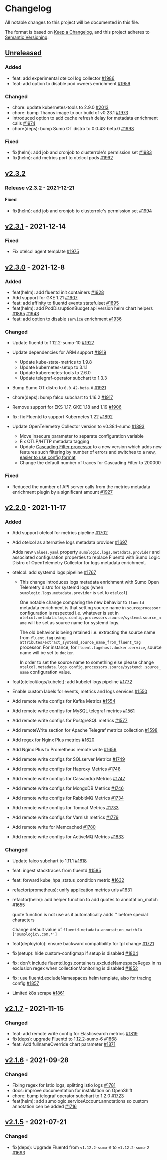 # Changelog

All notable changes to this project will be documented in this file.

The format is based on [Keep a Changelog](https://keepachangelog.com/en/1.0.0/),
and this project adheres to [Semantic Versioning](https://semver.org/spec/v2.0.0.html).

## [Unreleased]

### Added

- feat: add experimental otelcol log collector [#1986][#1986]
- feat: add option to disable pod owners enrichment [#1959][#1959]

### Changed

- chore: update kubernetes-tools to 2.9.0 [#2013][#2013]
- chore: bump Thanos image to our build of v0.23.1 [#1973][#1973]
- Introduced option to add cache refresh delay for metadata enrichment calls [#1974][#1974]
- chore(deps): bump Sumo OT distro to 0.0.43-beta.0 [#1993][#1993]

### Fixed

- fix(helm): add job and cronjob to clusterrole's permission set [#1983][#1983]
- fix(helm): add metrics port to otelcol pods [#1992][#1992]

[Unreleased]: https://github.com/SumoLogic/sumologic-kubernetes-collection/compare/v2.3.1...main
[#1986]: https://github.com/SumoLogic/sumologic-kubernetes-collection/pull/1986
[#1959]: https://github.com/SumoLogic/sumologic-kubernetes-collection/pull/1959
[#1974]: https://github.com/SumoLogic/sumologic-kubernetes-collection/pull/1974
[#1973]: https://github.com/SumoLogic/sumologic-kubernetes-collection/pull/1973
[#1983]: https://github.com/SumoLogic/sumologic-kubernetes-collection/pull/1983
[#1992]: https://github.com/SumoLogic/sumologic-kubernetes-collection/pull/1992
[#1993]: https://github.com/SumoLogic/sumologic-kubernetes-collection/pull/1993
[#2013]: https://github.com/SumoLogic/sumologic-kubernetes-collection/pull/2013

## [v2.3.2][v2_3_2]

### Release v2.3.2 - 2021-12-21

#### Fixed

- fix(helm): add job and cronjob to clusterrole's permission set [#1994][#1994]

[#1994]: https://github.com/SumoLogic/sumologic-kubernetes-collection/pull/1994

[v2_3_2]: https://github.com/SumoLogic/sumologic-kubernetes-collection/releases/tag/v2.3.2

## [v2.3.1][v2_3_1] - 2021-12-14

### Fixed

- Fix otelcol agent template [#1975][#1975]

[v2_3_1]: https://github.com/SumoLogic/sumologic-kubernetes-collection/releases/tag/v2.3.1
[#1975]: https://github.com/SumoLogic/sumologic-kubernetes-collection/pull/1975

## [v2.3.0][v2_3_0] - 2021-12-8

### Added

- feat(helm): add fluentd init containers [#1928][#1928]
- Add support for GKE 1.21 [#1907][#1907]
- feat: add affinity to fluentd events statefulset [#1895][#1895]
- feat(helm): add PodDisruptionBudget api version helm chart helpers [#1865][#1865] [#1943][#1943]
- feat: add option to disable `service` enrichment [#1936][#1936]

### Changed

- Update fluentd to 1.12.2-sumo-10 [#1927][#1927]
- Update dependencies for ARM support [#1919][#1919]
  - Update kube-state-metrics to 1.9.8
  - Update kubernetes-setup to 3.1.1
  - Update kuberenetes-tools to 2.6.0
  - Update telegraf-operator subchart to 1.3.3
- Bump Sumo OT distro to `0.0.42-beta.0` [#1921][#1921]
- chore(deps): bump falco subchart to 1.16.2 [#1917][#1917]
- Remove support for EKS 1.17, GKE 1.18 and 1.19 [#1906][#1906]
- fix: fix Fluentd to support Kubernetes 1.22 [#1892][#1892]
- Update OpenTelemetry Collector version to v0.38.1-sumo [#1893][#1893]

  - Move insecure parameter to separate configuration variable
  - Fix OTLP/HTTP metadata tagging
  - Update [Cascading Filter processor][v0.38.1-cfp] to a new version which adds new features such filtering
    by number of errors and switches to a new, [easier to use config format][v0.38.1-cfp-help]
  - Change the default number of traces for Cascading Filter to 200000

### Fixed

- Reduced the number of API server calls from the metrics metadata enrichment plugin by a significant amount [#1927][#1927]

[v2_3_0]: https://github.com/SumoLogic/sumologic-kubernetes-collection/releases/tag/v2.3.0
[v0.38.1-cfp]: https://github.com/SumoLogic/opentelemetry-collector-contrib/tree/v0.38.1-sumo/processor/cascadingfilterprocessor#cascading-filter-processor
[v0.38.1-cfp-help]: https://help.sumologic.com/Traces/Getting_Started_with_Transaction_Tracing/What_if_I_don't_want_to_send_all_the_tracing_data_to_Sumo_Logic%3F
[#1907]: https://github.com/SumoLogic/sumologic-kubernetes-collection/pull/1907
[#1906]: https://github.com/SumoLogic/sumologic-kubernetes-collection/pull/1906
[#1895]: https://github.com/SumoLogic/sumologic-kubernetes-collection/pull/1895
[#1893]: https://github.com/SumoLogic/sumologic-kubernetes-collection/pull/1893
[#1892]: https://github.com/SumoLogic/sumologic-kubernetes-collection/pull/1892
[#1865]: https://github.com/SumoLogic/sumologic-kubernetes-collection/pull/1865
[#1921]: https://github.com/SumoLogic/sumologic-kubernetes-collection/pull/1921
[#1917]: https://github.com/SumoLogic/sumologic-kubernetes-collection/pull/1917
[#1919]: https://github.com/SumoLogic/sumologic-kubernetes-collection/pull/1919
[#1927]: https://github.com/SumoLogic/sumologic-kubernetes-collection/pull/1927
[#1928]: https://github.com/SumoLogic/sumologic-kubernetes-collection/pull/1928
[#1936]: https://github.com/SumoLogic/sumologic-kubernetes-collection/pull/1936
[#1943]: https://github.com/SumoLogic/sumologic-kubernetes-collection/pull/1943

## [v2.2.0][v2_2_0] - 2021-11-17

### Added

- Add support otelcol for metrics pipeline [#1702][#1702]
- Add otelcol as alternative logs metadata provider [#1697][#1697]

  Adds new `values.yaml` property `sumologic.logs.metadata.provider` and associated configuration properties
  to replace Fluentd with Sumo Logic Distro of OpenTelemetry Collector for logs metadata enrichment.

- otelcol: add systemd logs pipeline [#1767][#1767]

  - This change introduces logs metadata enrichment with Sumo Open Telemetry
    distro for systemd logs (when `sumologic.logs.metadata.provider` is set to
    `otelcol`)

    One notable change comparing the new behavior to `fluentd` metadata enrichment
    is that setting source name in `sourceprocessor` configuration is respected
    i.e.  whatever is set in
    `otelcol.metadata.logs.config.processors.source/systemd.source_name` will be
    set as source name for systemd logs.

    The old behavior is being retained i.e. extracting the source name from
    `fluent.tag` using `attributes/extract_systemd_source_name_from_fluent_tag`
    processor. For instance, for `fluent.tag=host.docker.service`, source name
    will be set to `docker`.

    In order to set the source name to something else please change
    `otelcol.metadata.logs.config.processors.source/systemd:.source_name`
    configuration value.
- feat(otelcol/logs/kubelet): add kubelet logs pipeline [#1772][#1772]
- Enable custom labels for events, metrics and logs services [#1550][#1550]
- Add remote write configs for Kafka Metrics [#1554][#1554]
- Add remote write configs for MySQL telegraf metrics [#1561][#1561]
- Add remote write configs for PostgreSQL metrics [#1577][#1577]
- Add remoteWrite section for Apache Telegraf metrics collection [#1598][#1598]
- Add regex for Nginx Plus metrics [#1620][#1620]
- Add Nginx Plus to Prometheus remote write [#1656][#1656]
- Add remote write configs for SQLserver Metrics [#1749][#1749]
- Add remote write configs for Haproxy Metrics [#1748][#1748]
- Add remote write configs for Cassandra Metrics [#1747][#1747]
- Add remote write configs for MongoDB Metrics [#1746][#1746]
- Add remote write configs for RabbitMQ Metrics [#1734][#1734]
- Add remote write configs for Tomcat Metrics [#1733][#1733]
- Add remote write configs for Varnish metrics [#1779][#1779]
- Add remote write for Memcached [#1780][#1780]
- Add remote write configs for ActiveMQ Metrics [#1833][#1833]

### Changed

- Update falco subchart to 1.11.1 [#1618][#1618]
- feat: ingest stacktraces from fluentd [#1585][#1585]
- feat: forward kube_hpa_status_condition metric [#1632][#1632]
- refactor(prometheus): unify application metrics urls [#1631][#1631]
- refactor(helm): add helper function to add quotes to annotation_match [#1655][#1655]

  quote function is not use as it automatically adds '\' before special characters

  Change default value of `fluentd.metadata.annotation_match` to `['sumologic\.com.*']`

- feat(deploy/otc): ensure backward compatibility for tpl change [#1721][#1721]
- fix(setup): hide custom-configmap if setup is disabled [#1804][#1804]
- fix: don't include fluentd.logs.containers.excludeNamespaceRegex in ns exclusion regex
  when collectionMonitoring is disabled [#1852][#1852]
- fix: use fluentd.excludeNamespaces helm template, also for tracing config [#1857][#1857]
- Limited k8s scrape [#1861][#1861]

[#1550]: https://github.com/SumoLogic/sumologic-kubernetes-collection/pull/1550
[#1554]: https://github.com/SumoLogic/sumologic-kubernetes-collection/pull/1554
[#1561]: https://github.com/SumoLogic/sumologic-kubernetes-collection/pull/1561
[#1577]: https://github.com/SumoLogic/sumologic-kubernetes-collection/pull/1577
[#1585]: https://github.com/SumoLogic/sumologic-kubernetes-collection/pull/1585
[#1598]: https://github.com/SumoLogic/sumologic-kubernetes-collection/pull/1598
[#1618]: https://github.com/SumoLogic/sumologic-kubernetes-collection/pull/1618
[#1620]: https://github.com/SumoLogic/sumologic-kubernetes-collection/pull/1620
[#1631]: https://github.com/SumoLogic/sumologic-kubernetes-collection/pull/1631
[#1632]: https://github.com/SumoLogic/sumologic-kubernetes-collection/pull/1632
[#1655]: https://github.com/SumoLogic/sumologic-kubernetes-collection/pull/1655
[#1656]: https://github.com/SumoLogic/sumologic-kubernetes-collection/pull/1656
[#1697]: https://github.com/SumoLogic/sumologic-kubernetes-collection/pull/1697
[#1702]: https://github.com/SumoLogic/sumologic-kubernetes-collection/pull/1702
[#1721]: https://github.com/SumoLogic/sumologic-kubernetes-collection/pull/1721
[#1733]: https://github.com/SumoLogic/sumologic-kubernetes-collection/pull/1733
[#1734]: https://github.com/SumoLogic/sumologic-kubernetes-collection/pull/1734
[#1746]: https://github.com/SumoLogic/sumologic-kubernetes-collection/pull/1746
[#1747]: https://github.com/SumoLogic/sumologic-kubernetes-collection/pull/1747
[#1748]: https://github.com/SumoLogic/sumologic-kubernetes-collection/pull/1748
[#1749]: https://github.com/SumoLogic/sumologic-kubernetes-collection/pull/1749
[#1767]: https://github.com/SumoLogic/sumologic-kubernetes-collection/pull/1767
[#1772]: https://github.com/SumoLogic/sumologic-kubernetes-collection/pull/1772
[#1779]: https://github.com/SumoLogic/sumologic-kubernetes-collection/pull/1779
[#1780]: https://github.com/SumoLogic/sumologic-kubernetes-collection/pull/1780
[#1804]: https://github.com/SumoLogic/sumologic-kubernetes-collection/pull/1804
[#1829]: https://github.com/SumoLogic/sumologic-kubernetes-collection/pull/1829
[#1833]: https://github.com/SumoLogic/sumologic-kubernetes-collection/pull/1833
[#1852]: https://github.com/SumoLogic/sumologic-kubernetes-collection/pull/1852
[#1857]: https://github.com/SumoLogic/sumologic-kubernetes-collection/pull/1857
[#1861]: https://github.com/SumoLogic/sumologic-kubernetes-collection/pull/1861
[v2_2_0]: https://github.com/SumoLogic/sumologic-kubernetes-collection/releases/tag/v2.2.0

## [v2.1.7][v2_1_7] - 2021-11-15

### Changed

- feat: add remote write config for Elasticsearch metrics [#1819][#1819]
- fix(deps): upgrade Fluentd to 1.12.2-sumo-6 [#1868][#1868]
- feat: Add fullnameOverride chart parameter [#1871][#1871]

[v2_1_7]: https://github.com/SumoLogic/sumologic-kubernetes-collection/releases/tag/v2.1.7
[#1819]: https://github.com/SumoLogic/sumologic-kubernetes-collection/pull/1819
[#1868]: https://github.com/SumoLogic/sumologic-kubernetes-collection/pull/1868
[#1871]: https://github.com/SumoLogic/sumologic-kubernetes-collection/pull/1871

## [v2.1.6][v2_1_6] - 2021-09-28

### Changed

- Fixing regex for Istio logs, splitting istio logs [#1781]
- docs: improve documentation for installation on OpenShift
- chore: bump telegraf operator subchart to 1.2.0 [#1723]
- feat(helm): add sumologic.serviceAccount.annotations so custom annotation cen be added [#1716]

[v2_1_6]: https://github.com/SumoLogic/sumologic-kubernetes-collection/releases/tag/v2.1.6
[#1781]: https://github.com/SumoLogic/sumologic-kubernetes-collection/pull/1781
[#1723]: https://github.com/SumoLogic/sumologic-kubernetes-collection/pull/1723
[#1716]: https://github.com/SumoLogic/sumologic-kubernetes-collection/pull/1716

## [v2.1.5][v2_1_5] - 2021-07-21

### Changed

- fix(deps): Upgrade Fluentd from `v1.12.2-sumo-0` to `v1.12.2-sumo-2` [#1693][#1693]

[v2_1_5]: https://github.com/SumoLogic/sumologic-kubernetes-collection/releases/tag/v2.1.5
[#1693]: https://github.com/SumoLogic/sumologic-kubernetes-collection/pull/1693
